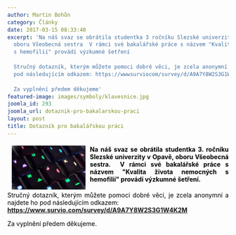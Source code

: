 ```yaml
---
author: Martin Bohůn
category: Články
date: 2017-03-15 08:33:40
excerpt: 'Na náš svaz se obrátila studentka 3 ročníku Slezské univerzity v Opavě,
  oboru Všeobecná sestra  V rámci své bakalářské práce s názvem "Kvalita života nemocných
  s hemofilií" provádí výzkumné šetření 

  Stručný dotazník, kterým můžete pomoci dobré věci, je zcela anonymní a najdete ho
  pod následujícím odkazem: https://wwwsurviocom/survey/d/A9A7Y8W2S3G1W4K2M

  Za vyplnění předem děkujeme'
featured-image: images/symboly/klavesnice.jpg
joomla_id: 293
joomla_url: dotaznik-pro-bakalarskou-praci
layout: post
title: Dotazník pro bakalářskou práci
---
```


<h4 style="text-align: justify;"><span style="color: #000000;"><img src="images/symboly/klavesnice.jpg" border="0" width="168" height="100" style="float: left; margin-left: 10px; margin-right: 10px;" /></span><span style="color: #000000;">Na náš svaz se obrátila studentka 3. ročníku Slezské univerzity v Opavě, oboru Všeobecná sestra.  V rámci své bakalářské práce s názvem "<strong>Kvalita života nemocných s hemofilií"<em> </em></strong>provádí výzkumné šetření. </span></h4>
<p style="text-align: justify;"><span><span style="color: #000000;">Stručný dotazník, kterým můžete pomoci dobré věci, je zcela anonymní a najdete ho pod následujícím odkazem: </span><br /></span><strong><a href="https://www.survio.com/survey/d/A9A7Y8W2S3G1W4K2M" title="Dotazník studenta">https://www.survio.com/survey/d/A9A7Y8W2S3G1W4K2M</a></strong></p>
<p style="text-align: justify;"><span style="color: #000000;">Za vyplnění předem děkujeme.</span></p>